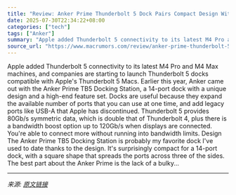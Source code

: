 ```yaml
---
title: "Review: Anker Prime Thunderbolt 5 Dock Pairs Compact Design With 14 Ports"
date: 2025-07-30T22:34:22+08:00
categories: ["tech"]
tags: ["Anker"]
summary: "Apple added Thunderbolt 5 connectivity to its latest M4 Pro and M4 Max machines, and companies are starting to launch Thunderbolt 5 docks compatible with Apple's Thunderbolt 5 Macs. Earlier this year,"
source_url: "https://www.macrumors.com/review/anker-prime-thunderbolt-5-dock/"
---
```


Apple added Thunderbolt 5 connectivity to its latest M4 Pro and M4 Max machines, and companies are starting to launch Thunderbolt 5 docks compatible with Apple's Thunderbolt 5 Macs. Earlier this year, Anker came out with the Anker Prime TB5 Docking Station, a 14-port dock with a unique design and a high-end feature set. Docks are useful because they expand the available number of ports that you can use at one time, and add legacy ports like USB-A that Apple has discontinued. Thunderbolt 5 provides 80Gb/s symmetric data, which is double that of Thunderbolt 4, plus there is a bandwidth boost option up to 120Gb/s when displays are connected. You're able to connect more without running into bandwidth limits. Design The Anker Prime TB5 Docking Station is probably my favorite dock I've used to date thanks to the design. It's surprisingly compact for a 14-port dock, with a square shape that spreads the ports across three of the sides. The best part about the Anker Prime is the lack of a bulky...

---

*来源: [原文链接](https://www.macrumors.com/review/anker-prime-thunderbolt-5-dock/)*
